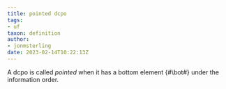 ```yaml
---
title: pointed dcpo
tags:
- uf
taxon: definition
author:
- jonmsterling
date: 2023-02-14T10:22:13Z
---
```


A dcpo is called *pointed* when it has a bottom element {#\bot#} under the information order.
